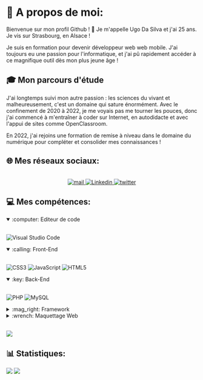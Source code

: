 # 💫 A propos de moi:
Bienvenue sur mon profil Github ! 👋
Je m'appelle Ugo Da Silva et j'ai 25 ans. Je vis sur Strasbourg, en Alsace ! 

Je suis en formation pour devenir développeur web web mobile. J'ai toujours eu une passion pour l'informatique, et j'ai pû rapidement accéder à ce magnifique outil dès mon plus jeune âge !

## 🎓 Mon parcours d'étude 
J'ai longtemps suivi mon autre passion : les sciences du vivant et malheureusement, c'est un domaine qui sature énormément.
Avec le confinement de 2020 à 2022, je me voyais pas me tourner les pouces, donc j'ai commencé à m'entraîner à coder sur Internet, en autodidacte et avec l'appui de sites comme OpenClassroom.

En 2022, j'ai rejoins une formation de remise à niveau dans le domaine du numérique pour compléter et consolider mes connaissances !

## 🌐 Mes réseaux sociaux:

<p align="center">
  <br/>
  <a href="mailto:ugodasilva67@gmail.com?subject=Bonjour !" target="_blank">
    <img alt="mail"  src=https://img.shields.io/badge/Gmail-D14836?style=for-the-badge&logo=gmail&logoColor=white />
  </a>
  <a href="https://www.linkedin.com/in/ugo-da-silva-990a90139/" target="_blank">
    <img alt="Linkedin"  src=https://img.shields.io/badge/LinkedIn-0077B5?style=for-the-badge&logo=linkedin&logoColor=white />
  </a>
  <a href="https://twitter.com/Ugholol" target="_blank">
    <img alt="twitter"  src=https://img.shields.io/badge/Twitter-1DA1F2?style=for-the-badge&logo=twitter&logoColor=white />
  </a>
</p>

## 💻 Mes compétences:
<details open>
<summary>:computer: Editeur de code</summary>

<br/>![Visual Studio Code](https://img.shields.io/static/v1?style=for-the-badge&message=Visual+Studio+Code&color=007ACC&logo=Visual+Studio+Code&logoColor=FFFFFF&label=)
</details>

<details open>
<summary>:calling: Front-End</summary> 
  
<br/>![CSS3](https://img.shields.io/badge/css3-%231572B6.svg?style=for-the-badge&logo=css3&logoColor=white) 
![JavaScript](https://img.shields.io/badge/javascript-%23323330.svg?style=for-the-badge&logo=javascript&logoColor=%23F7DF1E) ![HTML5](https://img.shields.io/badge/html5-%23E34F26.svg?style=for-the-badge&logo=html5&logoColor=white)
</details>
  
<details open>
<summary>:key: Back-End</summary> 
  
<br/>![PHP](https://img.shields.io/badge/php-%23777BB4.svg?style=for-the-badge&logo=php&logoColor=white) 
![MySQL](https://img.shields.io/badge/mysql-%2300f.svg?style=for-the-badge&logo=mysql&logoColor=white) 
</details>
 
<details>
<summary>:mag_right: Framework</summary>
  
<br/>![Symfony](https://img.shields.io/badge/symfony-%23000000.svg?style=for-the-badge&logo=symfony&logoColor=white) 
![Bootstrap](https://img.shields.io/badge/bootstrap-%23563D7C.svg?style=for-the-badge&logo=bootstrap&logoColor=white)
</details>
  
<details>
<summary>:wrench: Maquettage Web</summary>
  
<br/>![Figma](https://img.shields.io/badge/figma-%23F24E1E.svg?style=for-the-badge&logo=figma&logoColor=white) 
![Canva](https://img.shields.io/badge/Canva-%2300C4CC.svg?style=for-the-badge&logo=Canva&logoColor=white)
</details>
<br/>

![](https://github-readme-stats.vercel.app/api/top-langs/?username=Articvolt&theme=slateorange&hide_border=false&include_all_commits=false&count_private=true&layout=compact)

## 📊 Statistiques:

![](https://github-readme-stats.vercel.app/api?username=Articvolt&theme=slateorange&hide_border=false&include_all_commits=false&count_private=true)
![](https://github-readme-streak-stats.herokuapp.com/?user=Articvolt&theme=slateorange&hide_border=false)<br/>




<!--
**Articvolt/Articvolt** is a ✨ _special_ ✨ repository because its `README.md` (this file) appears on your GitHub profile.
-->
